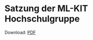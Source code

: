 # Satzung der ML-KIT Hochschulgruppe

Download: [PDF](https://github.com/ML-KIT/satzung/blob/master/Satzung.pdf)